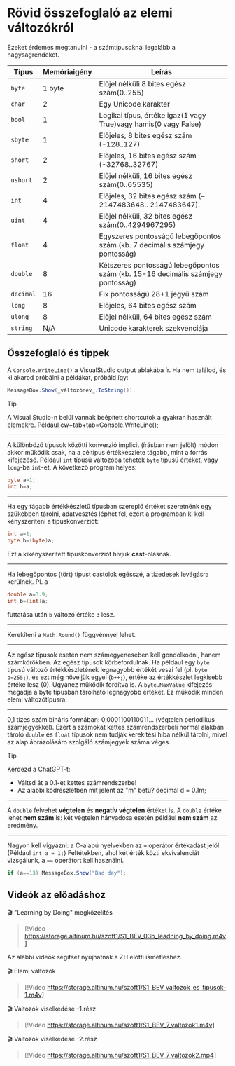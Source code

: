 # Rövid összefoglaló az elemi változókról

Ezeket érdemes megtanulni - a számtípusoknál legalább a nagyságrendeket.

| Típus     | Memóriaigény | Leírás                                                       |
| --------- | ------------ | ------------------------------------------------------------ |
| `byte`    | 1 byte       | Előjel nélküli 8 bites egész szám(0..255)                    |
| `char`    | 2            | Egy Unicode karakter                                         |
| `bool`    | 1            | Logikai típus, értéke igaz(1 vagy True)vagy hamis(0 vagy False) |
| `sbyte`   | 1            | Előjeles, 8 bites egész szám (-128..127)                     |
| `short`   | 2            | Előjeles, 16 bites egész szám (-32768..32767)                |
| `ushort`  | 2            | Előjel nélküli, 16 bites egész szám(0..65535)                |
| `int`     | 4            | Előjeles, 32 bites egész szám (–2147483648.. 2147483647).    |
| `uint`    | 4            | Előjel nélküli, 32 bites egész szám(0..4294967295)           |
| `float`   | 4            | Egyszeres pontosságú lebegőpontos szám (kb. 7 decimális számjegy pontosság) |
| `double`  | 8            | Kétszeres pontosságú lebegőpontos szám (kb. 15-16 decimális számjegy pontosság) |
| `decimal` | 16           | Fix pontosságú 28+1 jegyű szám                               |
| `long`    | 8            | Előjeles, 64 bites egész szám                                |
| `ulong`   | 8            | Előjel nélküli, 64 bites egész szám                          |
| `string`  | N/A          | Unicode karakterek szekvenciája                              |

## Összefoglaló és tippek

A `Console.WriteLine()` a VisualStudio output ablakába ír. Ha nem találod, és ki akarod próbálni a példákat, próbáld így:  

```csharp
MessageBox.Show(_változónév_.ToString());
```

> [!TIP]
> A Visual Studio-n belül vannak beépített shortcutok a gyakran használt elemekre. Például cw+tab+tab=Console.WriteLine();

---

A különböző típusok közötti konverzió implicit (írásban nem jelölt) módon akkor működik csak, ha a céltípus értékkészlete tágabb, mint a forrás kifejezésé. Például  `int`  típusú változóba tehetek  `byte`  típusú értéket, vagy  `long`-ba  `int`-et. A  következő program helyes:

```csharp
byte a=1; 
int b=a;
```

---

Ha egy tágabb értékkészletű típusban szereplő értéket szeretnénk egy szűkebben tárolni, adatvesztés léphet fel, ezért a programban ki kell kényszeríteni a típuskonverziót:  

```csharp
int a=1; 
byte b=(byte)a;  
```

Ezt a kikényszerített típuskonverziót hívjuk  **cast**-olásnak.

---

Ha lebegőpontos (tört) típust castolok egésszé, a tizedesek levágásra kerülnek. Pl. a  

```csharp
double a=3.9; 
int b=(int)a;
```

futtatása után `b` változó értéke `3` lesz.

---

Kerekíteni a  `Math.Round()`  függvénnyel lehet.

---

Az egész típusok esetén nem számegyeneseben kell gondolkodni, hanem számkörökben. Az egész típusok körbefordulnak. Ha például egy  `byte`  típusú változó értékkészletének legnagyobb értékét veszi fel (pl. `byte b=255;`), és ezt még növeljük egyel (`b++;`), értéke az értékkészlet legkisebb értéke lesz (0). Ugyanez működik fordítva is. A `byte.MaxValue`  kifejezés megadja a byte típusban tárolható legnagyobb értéket. Ez működik minden elemi változótípusra.

---

0,1 tízes szám bináris formában: 0,0001100110011... (végtelen periodikus számjegyekkel). Ezért a számokat kettes számrendszerbeli normál alakban tároló `double` és `float` típusok nem tudják kerekítési hiba nélkül tárolni, mivel az alap ábrázolásáro szolgáló számjegyek száma véges. 

> [!TIP]
>
> Kérdezd a ChatGPT-t:
>
> - Váltsd át a 0.1-et kettes számrendszerbe!
> - Az alábbi kódrészletben mit jelent az "m" betű? decimal d = 0.1m; 

---



A  `double`  felvehet  **végtelen**  és  **negatív végtelen**  értéket is. A  `double`  értéke lehet  **nem szám**  is: két végtelen hányadosa esetén például  **nem szám**  az eredmény.

---

Nagyon kell vigyázni: a C-alapú nyelvekben az `=` operátor értékadást jelöl. (Például `int a = 1;`) Feltétekben, ahol két érték közti ekvivalenciát vizsgálunk, a `==` operátort kell használni. 

```csharp
if (a==13) MessageBox.Show("Bad day");
```

## Videók az előadáshoz

🎬 "Learning by Doing" megközelítés

> [!Video https://storage.altinum.hu/szoft1/S1_BEV_03b_leadning_by_doing.m4v]

 Az alábbi videók segítsét nyújhatnak a ZH előtti ismétléshez.

🎬 Elemi változók

> [!Video https://storage.altinum.hu/szoft1/S1_BEV_valtozok_es_tipusok-1.m4v]

🎬 Változók viselkedése -1.rész

> [!Video https://storage.altinum.hu/szoft1/S1_BEV_7_valtozok1.m4v]

🎬 Változók viselkedése -2.rész

> [!Video https://storage.altinum.hu/szoft1/S1_BEV_7_valtozok2.mp4]

